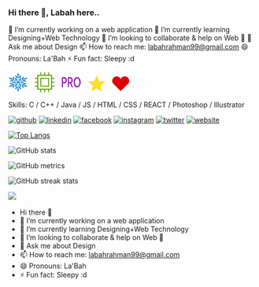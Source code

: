 ### Hi there 👋, Labah here..

🔭 I’m currently working on a web application
🌱 I’m currently learning Designing+Web Technology
👯 I’m looking to collaborate & help on Web 🤔
💬 Ask me about Design
📫 How to reach me: labahrahman99@gmail.com
😄 Pronouns: La'Bah
⚡ Fun fact: Sleepy :d

<a href='https://archiveprogram.github.com/'><img src='https://raw.githubusercontent.com/acervenky/animated-github-badges/master/assets/acbadge.gif' width='40' height='40'></a> <a href='https://docs.github.com/en/developers'><img src='https://raw.githubusercontent.com/acervenky/animated-github-badges/master/assets/devbadge.gif' width='40' height='40'></a> <a href='https://github.com/pricing'><img src='https://raw.githubusercontent.com/acervenky/animated-github-badges/master/assets/pro.gif' width='40' height='40'></a> <a href='https://stars.github.com/'><img src='https://raw.githubusercontent.com/acervenky/animated-github-badges/master/assets/starbadge.gif' width='35' height='35'></a> <a href='https://docs.github.com/en/github/supporting-the-open-source-community-with-github-sponsors'><img src='https://raw.githubusercontent.com/acervenky/animated-github-badges/master/assets/sponsorbadge.gif' width='35' height='35'></a> 

Skills: C / C++ / Java / JS / HTML / CSS / REACT / Photoshop / Illustrator



[<img src='https://cdn.jsdelivr.net/npm/simple-icons@3.0.1/icons/github.svg' alt='github' height='40'>](https://github.com/labahrahman)  [<img src='https://cdn.jsdelivr.net/npm/simple-icons@3.0.1/icons/linkedin.svg' alt='linkedin' height='40'>](https://www.linkedin.com/in/https://bd.linkedin.com/in/labah-sunnah-rahman/)  [<img src='https://cdn.jsdelivr.net/npm/simple-icons@3.0.1/icons/facebook.svg' alt='facebook' height='40'>](https://www.facebook.com/https://dribbble.com/labahrahman)  [<img src='https://cdn.jsdelivr.net/npm/simple-icons@3.0.1/icons/instagram.svg' alt='instagram' height='40'>](https://www.instagram.com/https://www.instagram.com/labahrahman//)  [<img src='https://cdn.jsdelivr.net/npm/simple-icons@3.0.1/icons/twitter.svg' alt='twitter' height='40'>](https://twitter.com/https://twitter.com/LabahRahman)  [<img src='https://cdn.jsdelivr.net/npm/simple-icons@3.0.1/icons/icloud.svg' alt='website' height='40'>](https://linktr.ee/labahrahman)  



[![Top Langs](https://github-readme-stats.vercel.app/api/top-langs/?username=labahrahman)](https://github.com/anuraghazra/github-readme-stats)

![GitHub stats](https://github-readme-stats.vercel.app/api?username=labahrahman&show_icons=true&count_private=true)  

![GitHub metrics](https://metrics.lecoq.io/labahrahman)  

![GitHub streak stats](https://streak-stats.demolab.com/?user=labahrahman)  

![](https://cdn.graciousquotes.com/wp-content/uploads/2020/02/Whatever-you-are-be-a-good-one.jpg)
- Hi there 👋
- 🔭 I’m currently working on a web application
- 🌱 I’m currently learning  Designing+Web Technology
- 👯 I’m looking to collaborate & help on Web 🤔
- 💬 Ask me about Design
- 📫 How to reach me: labahrahman99@gmail.com
- 😄 Pronouns: La'Bah
- ⚡ Fun fact: Sleepy :d

